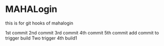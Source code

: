 # MAHALogin
this is for git hooks  of mahalogin

1st commit
2nd commit
3rd commit
4th commit
5th commit
add commit to trigger build
Two trigger 4th build1
